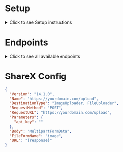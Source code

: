 <h1>Setup</h1>
<details>
   <summary>Click to see Setup instructions</summary>
  <ul>
  <li>Replace <a href=https://github.com/Ghostboy00/imguploader/blob/master/host.py#L8>this</a> with your domain.</li>
  <li>Generate a secure master key and insert it into <a href="https://github.com/Ghostboy00/imguploader/blob/master/endpoints/methods.py#L16">methods.py</a> </li>
  <li>Enter your webhooks in <a href="https://github.com/Ghostboy00/imguploader/blob/master/endpoints/methods.py#L14#L15">methods.py</a></li>
  <br>
  <br>
  <li>Copy the ShareX config from below and enter your domain.</li>
  <li>Open ShareX -> Destinations -> Custom uploader settings...</li>
<details>
   <summary>Click to see image</summary>
  <img src="https://i.ibb.co/09jpjDJ/image.png">
</details>
  <li>Click on Import->From Clipboard</li>
  <br>
<details>
   <summary>Click to see image</summary>
  <img src="https://i.ibb.co/dBkpv0p/image.png">
</details>
 <li>Have fun :)</li>
  </ul>
</details>
<h1>Endpoints</h1>
<details>
   <summary>Click to see all available endpoints</summary>
<ul>
  <li>Keymanagement endpoints (These endpoints must contain master_key in the payload | GET requests):
    <ul>
      <li>https://example.com/deletekey This endpoint allows you to delete a key.</li>
      <li>https://example.com/reset This endpoint allows you to reset a key.</li>
      <li>https://example.com/fetchkeys This endpoint allows you to fetch a list of available keys.</li>
      <li>https://example.com/createkey This endpoint allows you to create a new key.</li>
      <li>https://example.com/config This endpoint lets you modify the embed color, webhook (log), and embed text</li>
    </ul>
  </li>
  <li>Public endpoints:
    <ul>
      <li>https://example.com/upload This endpoint allows you to upload an image.</li>
      <li>https://example.com/<:imagename:> This endpoint allows you to retrieve an image with the specified name.</li>
    </ul>
  </li>
</ul>
</details>





<h1>ShareX Config</h1>


```json
{
  "Version": "14.1.0",
  "Name": "https://yourdomain.com/upload",
  "DestinationType": "ImageUploader, FileUploader",
  "RequestMethod": "POST",
  "RequestURL": "https://yourdomain.com/upload",
  "Parameters": {
    "api_key": ""
  },
  "Body": "MultipartFormData",
  "FileFormName": "image",
  "URL": "{response}"
}
```
